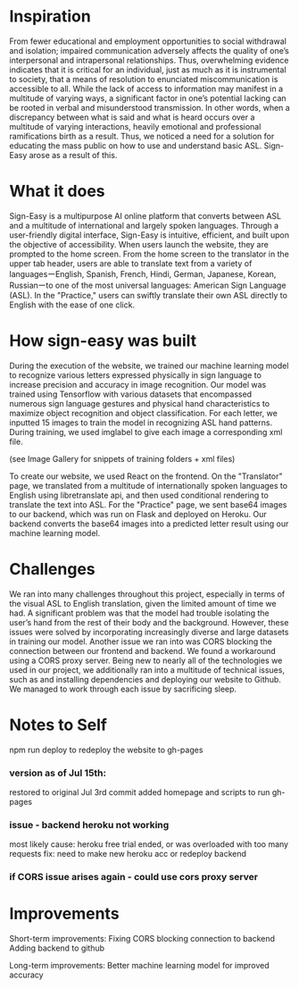 # Inspiration
From fewer educational and employment opportunities to social withdrawal and isolation; impaired communication adversely affects the quality of one’s interpersonal and intrapersonal relationships. Thus, overwhelming evidence indicates that it is critical for an individual, just as much as it is instrumental to society, that a means of resolution to enunciated miscommunication is accessible to all. While the lack of access to information may manifest in a multitude of varying ways, a significant factor in one’s potential lacking can be rooted in verbal and misunderstood transmission. In other words, when a discrepancy between what is said and what is heard occurs over a multitude of varying interactions, heavily emotional and professional ramifications birth as a result. Thus, we noticed a need for a solution for educating the mass public on how to use and understand basic ASL. Sign-Easy arose as a result of this.

# What it does
Sign-Easy is a multipurpose AI online platform that converts between ASL and a multitude of international and largely spoken languages. Through a user-friendly digital interface, Sign-Easy is intuitive, efficient, and built upon the objective of accessibility. When users launch the website, they are prompted to the home screen. From the home screen to the translator in the upper tab header, users are able to translate text from a variety of languagesーEnglish, Spanish, French, Hindi, German, Japanese, Korean, Russianーto one of the most universal languages: American Sign Language (ASL). In the "Practice," users can swiftly translate their own ASL directly to English with the ease of one click.

# How sign-easy was built
During the execution of the website, we trained our machine learning model to recognize various letters expressed physically in sign language to increase precision and accuracy in image recognition. Our model was trained using Tensorflow with various datasets that encompassed numerous sign language gestures and physical hand characteristics to maximize object recognition and object classification. For each letter, we inputted 15 images to train the model in recognizing ASL hand patterns. During training, we used imglabel to give each image a corresponding xml file.

(see Image Gallery for snippets of training folders + xml files)

To create our website, we used React on the frontend. On the "Translator" page, we translated from a multitude of internationally spoken languages to English using libretranslate api, and then used conditional rendering to translate the text into ASL. For the "Practice" page, we sent base64 images to our backend, which was run on Flask and deployed on Heroku. Our backend converts the base64 images into a predicted letter result using our machine learning model.

# Challenges
We ran into many challenges throughout this project, especially in terms of the visual ASL to English translation, given the limited amount of time we had. A significant problem was that the model had trouble isolating the user’s hand from the rest of their body and the background. However, these issues were solved by incorporating increasingly diverse and large datasets in training our model. Another issue we ran into was CORS blocking the connection between our frontend and backend. We found a workaround using a CORS proxy server. Being new to nearly all of the technologies we used in our project, we additionally ran into a multitude of technical issues, such as and installing dependencies and deploying our website to Github. We managed to work through each issue by sacrificing sleep.

# Notes to Self
npm run deploy to redeploy the website to gh-pages

### version as of Jul 15th:
restored to original Jul 3rd commit
added homepage and scripts to run gh-pages
 
### issue - backend heroku not working
most likely cause: heroku free trial ended, or was overloaded with too many requests
fix: need to make new heroku acc or redeploy backend
 
### if CORS issue arises again - could use cors proxy server

# Improvements
Short-term improvements:
Fixing CORS blocking connection to backend
Adding backend to github

Long-term improvements:
Better machine learning model for improved accuracy
